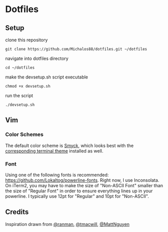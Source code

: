 # Dotfiles

## Setup

clone this repository
```
git clone https://github.com/Michalos88/dotfiles.git ~/dotfiles
```
navigate into dotfiles directory
```
cd ~/dotfiles
```
make the devsetup.sh script executable
```
chmod +x devsetup.sh
```
run the script
```
./devsetup.sh
```

## Vim

### Color Schemes

The default color scheme is [Smyck](https://github.com/hukl/Smyck-Color-Scheme/), which looks best with the [corresponding terminal theme](https://github.com/hukl/Smyck-Color-Scheme/) installed as well.

### Font

Using one of the following fonts is recommended: https://github.com/Lokaltog/powerline-fonts. Right now, I use Inconsolata. On iTerm2, you may have to make the size of "Non-ASCII Font" smaller than the size of "Regular Font" in order to ensure everything lines up in your powerline. I typically use 12pt for "Regular" and 10pt for "Non-ASCII".

## Credits

Inspiration drawn from [@ranman](https://github.com/ranman/), [@tmacwill](https://github.com/tmacwill/), [@MattNguyen](https://github.com/MattNguyen/)
